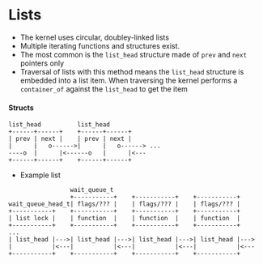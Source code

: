# Lists

- The kernel uses circular, doubley-linked lists 
- Multiple iterating functions and structures exist. 
- The most common is the `list_head` structure made of `prev` and `next` pointers only
- Traversal of lists with this method means the `list_head` structure is 
  embedded into a list item. When traversing the kernel performs a 
  `container_of` against the `list_head` to get the item

#### Structs

```
list_head          list_head
+------+------+    +------+------+
| prev | next |    | prev | next |
|      |   o------>|      |   o------> ...
----o  |      |<------o   |      |<---
+------+------+    +------+------+
```

- Example list

```
                 wait_queue_t
                 +-----------+    +-----------+    +-----------+
wait_queue_head_t| flags/??? |    | flags/??? |    | flags/??? |
+-----------+    +-----------+    +-----------+    +-----------+
| list lock |    | function  |    | function  |    | function  |
+-----------+    +-----------+    +-----------+    +-----------+      ...
| list_head |--->| list_head |--->| list_head |--->| list_head |--->
|           |<---|           |<---|           |<---|           |<---
+-----------+    +-----------+    +-----------+    +-----------+
```
